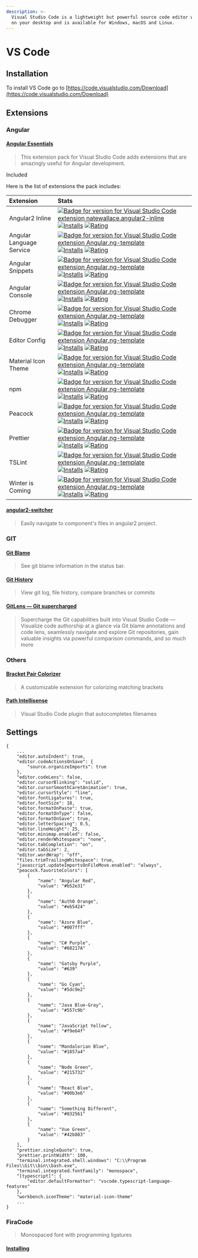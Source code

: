 ```yaml
---
description: >-
  Visual Studio Code is a lightweight but powerful source code editor which runs
  on your desktop and is available for Windows, macOS and Linux.
---
```


# VS Code

## Installation

To install VS Code go to [https://code.visualstudio.com/Download](https://code.visualstudio.com/Download)

## Extensions

### Angular

#### [Angular Essentials](https://marketplace.visualstudio.com/items?itemName=johnpapa.angular-essentials&wt.mc_id=angularessentials-github-jopapa)

> This extension pack for Visual Studio Code adds extensions that are amazingly useful for Angular development.

Included

Here is the list of extensions the pack includes:

| Extension | Stats |
| :--- | :--- |
| Angular2 Inline | [![Badge for version for Visual Studio Code extension natewallace.angular2-inline](https://vsmarketplacebadge.apphb.com/version-short/natewallace.angular2-inline.svg?color=blue&style=?style=for-the-badge&logo=visual-studio-code)](https://marketplace.visualstudio.com/items?itemName=natewallace.angular2-inline&wt.mc_id=angularessentials-github-jopapa) [![Installs](https://vsmarketplacebadge.apphb.com/installs-short/natewallace.angular2-inline.svg?color=blue&style=flat-square)](https://marketplace.visualstudio.com/items?itemName=natewallace.angular2-inline) [![Rating](https://vsmarketplacebadge.apphb.com/rating-short/natewallace.angular2-inline.svg?color=blue&style=flat-square)](https://marketplace.visualstudio.com/items?itemName=natewallace.angular2-inline) |
| Angular Language Service | [![Badge for version for Visual Studio Code extension Angular.ng-template](https://vsmarketplacebadge.apphb.com/version-short/Angular.ng-template.svg?color=blue&style=?style=for-the-badge&logo=visual-studio-code)](https://marketplace.visualstudio.com/items?itemName=Angular.ng-template&wt.mc_id=angularessentials-github-jopapa) [![Installs](https://vsmarketplacebadge.apphb.com/installs-short/Angular.ng-template.svg?color=blue&style=flat-square)](https://marketplace.visualstudio.com/items?itemName=Angular.ng-template) [![Rating](https://vsmarketplacebadge.apphb.com/rating-short/Angular.ng-template.svg?color=blue&style=flat-square)](https://marketplace.visualstudio.com/items?itemName=Angular.ng-template) |
| Angular Snippets | [![Badge for version for Visual Studio Code extension Angular.ng-template](https://vsmarketplacebadge.apphb.com/version-short/johnpapa.Angular2.svg?color=blue&style=?style=for-the-badge&logo=visual-studio-code)](https://marketplace.visualstudio.com/items?itemName=johnpapa.Angular2&wt.mc_id=angularessentials-github-jopapa) [![Installs](https://vsmarketplacebadge.apphb.com/installs-short/johnpapa.Angular2.svg?color=blue&style=flat-square)](https://marketplace.visualstudio.com/items?itemName=johnpapa.Angular2) [![Rating](https://vsmarketplacebadge.apphb.com/rating-short/johnpapa.Angular2.svg?color=blue&style=flat-square)](https://marketplace.visualstudio.com/items?itemName=johnpapa.Angular2) |
| Angular Console | [![Badge for version for Visual Studio Code extension Angular.ng-template](https://vsmarketplacebadge.apphb.com/version-short/nrwl.angular-console.svg?color=blue&style=?style=for-the-badge&logo=visual-studio-code)](https://marketplace.visualstudio.com/items?itemName=nrwl.angular-console&wt.mc_id=angularessentials-github-jopapa) [![Installs](https://vsmarketplacebadge.apphb.com/installs-short/nrwl.angular-console.svg?color=blue&style=flat-square)](https://marketplace.visualstudio.com/items?itemName=nrwl.angular-console) [![Rating](https://vsmarketplacebadge.apphb.com/rating-short/nrwl.angular-console.svg?color=blue&style=flat-square)](https://marketplace.visualstudio.com/items?itemName=nrwl.angular-console) |
| Chrome Debugger | [![Badge for version for Visual Studio Code extension Angular.ng-template](https://vsmarketplacebadge.apphb.com/version-short/msjsdiag.debugger-for-chrome.svg?color=blue&style=?style=for-the-badge&logo=visual-studio-code)](https://marketplace.visualstudio.com/items?itemName=msjsdiag.debugger-for-chrome&wt.mc_id=angularessentials-github-jopapa) [![Installs](https://vsmarketplacebadge.apphb.com/installs-short/msjsdiag.debugger-for-chrome.svg?color=blue&style=flat-square)](https://marketplace.visualstudio.com/items?itemName=msjsdiag.debugger-for-chrome) [![Rating](https://vsmarketplacebadge.apphb.com/rating-short/msjsdiag.debugger-for-chrome.svg?color=blue&style=flat-square)](https://marketplace.visualstudio.com/items?itemName=msjsdiag.debugger-for-chrome) |
| Editor Config | [![Badge for version for Visual Studio Code extension Angular.ng-template](https://vsmarketplacebadge.apphb.com/version-short/EditorConfig.EditorConfig.svg?color=blue&style=?style=for-the-badge&logo=visual-studio-code)](https://marketplace.visualstudio.com/items?itemName=EditorConfig.EditorConfig&wt.mc_id=angularessentials-github-jopapa) [![Installs](https://vsmarketplacebadge.apphb.com/installs-short/EditorConfig.EditorConfig.svg?color=blue&style=flat-square)](https://marketplace.visualstudio.com/items?itemName=EditorConfig.EditorConfig) [![Rating](https://vsmarketplacebadge.apphb.com/rating-short/EditorConfig.EditorConfig.svg?color=blue&style=flat-square)](https://marketplace.visualstudio.com/items?itemName=EditorConfig.EditorConfig) |
| Material Icon Theme | [![Badge for version for Visual Studio Code extension Angular.ng-template](https://vsmarketplacebadge.apphb.com/version-short/pkief.material-icon-theme.svg?color=blue&style=?style=for-the-badge&logo=visual-studio-code)](https://marketplace.visualstudio.com/items?itemName=pkief.material-icon-theme&wt.mc_id=angularessentials-github-jopapa) [![Installs](https://vsmarketplacebadge.apphb.com/installs-short/pkief.material-icon-theme.svg?color=blue&style=flat-square)](https://marketplace.visualstudio.com/items?itemName=pkief.material-icon-theme) [![Rating](https://vsmarketplacebadge.apphb.com/rating-short/pkief.material-icon-theme.svg?color=blue&style=flat-square)](https://marketplace.visualstudio.com/items?itemName=pkief.material-icon-theme) |
| npm | [![Badge for version for Visual Studio Code extension Angular.ng-template](https://vsmarketplacebadge.apphb.com/version-short/eg2.vscode-npm-script.svg?color=blue&style=?style=for-the-badge&logo=visual-studio-code)](https://marketplace.visualstudio.com/items?itemName=eg2.vscode-npm-script&wt.mc_id=angularessentials-github-jopapa) [![Installs](https://vsmarketplacebadge.apphb.com/installs-short/eg2.vscode-npm-script.svg?color=blue&style=flat-square)](https://marketplace.visualstudio.com/items?itemName=eg2.vscode-npm-script) [![Rating](https://vsmarketplacebadge.apphb.com/rating-short/eg2.vscode-npm-script.svg?color=blue&style=flat-square)](https://marketplace.visualstudio.com/items?itemName=eg2.vscode-npm-script) |
| Peacock | [![Badge for version for Visual Studio Code extension Angular.ng-template](https://vsmarketplacebadge.apphb.com/version-short/johnpapa.vscode-peacock.svg?color=blue&style=?style=for-the-badge&logo=visual-studio-code)](https://marketplace.visualstudio.com/items?itemName=johnpapa.vscode-peacock&wt.mc_id=angularessentials-github-jopapa) [![Installs](https://vsmarketplacebadge.apphb.com/installs-short/johnpapa.vscode-peacock.svg?color=blue&style=flat-square)](https://marketplace.visualstudio.com/items?itemName=johnpapa.vscode-peacock) [![Rating](https://vsmarketplacebadge.apphb.com/rating-short/johnpapa.vscode-peacock.svg?color=blue&style=flat-square)](https://marketplace.visualstudio.com/items?itemName=johnpapa.vscode-peacock) |
| Prettier | [![Badge for version for Visual Studio Code extension Angular.ng-template](https://vsmarketplacebadge.apphb.com/version-short/esbenp.prettier-vscode.svg?color=blue&style=?style=for-the-badge&logo=visual-studio-code)](https://marketplace.visualstudio.com/items?itemName=esbenp.prettier-vscode&wt.mc_id=angularessentials-github-jopapa) [![Installs](https://vsmarketplacebadge.apphb.com/installs-short/esbenp.prettier-vscode.svg?color=blue&style=flat-square)](https://marketplace.visualstudio.com/items?itemName=esbenp.prettier-vscode) [![Rating](https://vsmarketplacebadge.apphb.com/rating-short/esbenp.prettier-vscode.svg?color=blue&style=flat-square)](https://marketplace.visualstudio.com/items?itemName=esbenp.prettier-vscode) |
| TSLint | [![Badge for version for Visual Studio Code extension Angular.ng-template](https://vsmarketplacebadge.apphb.com/version-short/ms-vscode.vscode-typescript-tslint-plugin.svg?color=blue&style=?style=for-the-badge&logo=visual-studio-code)](https://marketplace.visualstudio.com/items?itemName=ms-vscode.vscode-typescript-tslint-plugin&wt.mc_id=angularessentials-github-jopapa) [![Installs](https://vsmarketplacebadge.apphb.com/installs-short/ms-vscode.vscode-typescript-tslint-plugin.svg?color=blue&style=flat-square)](https://marketplace.visualstudio.com/items?itemName=ms-vscode.vscode-typescript-tslint-plugin) [![Rating](https://vsmarketplacebadge.apphb.com/rating-short/ms-vscode.vscode-typescript-tslint-plugin.svg?color=blue&style=flat-square)](https://marketplace.visualstudio.com/items?itemName=ms-vscode.vscode-typescript-tslint-plugin) |
| Winter is Coming | [![Badge for version for Visual Studio Code extension Angular.ng-template](https://vsmarketplacebadge.apphb.com/version-short/johnpapa.winteriscoming.svg?color=blue&style=?style=for-the-badge&logo=visual-studio-code)](https://marketplace.visualstudio.com/items?itemName=johnpapa.winteriscoming&wt.mc_id=angularessentials-github-jopapa) [![Installs](https://vsmarketplacebadge.apphb.com/installs-short/johnpapa.winteriscoming.svg?color=blue&style=flat-square)](https://marketplace.visualstudio.com/items?itemName=johnpapa.winteriscoming) [![Rating](https://vsmarketplacebadge.apphb.com/rating-short/johnpapa.winteriscoming.svg?color=blue&style=flat-square)](https://marketplace.visualstudio.com/items?itemName=johnpapa.winteriscoming) |

#### [angular2-switcher](https://marketplace.visualstudio.com/items?itemName=infinity1207.angular2-switcher)

> Easily navigate to component's files in angular2 project.

### GIT

#### [Git Blame](https://marketplace.visualstudio.com/items?itemName=waderyan.gitblame)

> See git blame information in the status bar.

#### [Git History](https://marketplace.visualstudio.com/items?itemName=donjayamanne.githistory)

> View git log, file history, compare branches or commits

#### [GitLens — Git supercharged](https://marketplace.visualstudio.com/items?itemName=eamodio.gitlens)

> Supercharge the Git capabilities built into Visual Studio Code — Visualize code authorship at a glance via Git blame annotations and code lens, seamlessly navigate and explore Git repositories, gain valuable insights via powerful comparison commands, and so much more

### Others

#### [Bracket Pair Colorizer](https://marketplace.visualstudio.com/items?itemName=CoenraadS.bracket-pair-colorizer)

> A customizable extension for colorizing matching brackets

#### [Path Intellisense](https://marketplace.visualstudio.com/items?itemName=christian-kohler.path-intellisense)

> Visual Studio Code plugin that autocompletes filenames

## Settings

```text
{
    ...
    "editor.autoIndent": true,
    "editor.codeActionsOnSave": {
        "source.organizeImports": true
    },
    "editor.codeLens": false,
    "editor.cursorBlinking": "solid",
    "editor.cursorSmoothCaretAnimation": true,
    "editor.cursorStyle": "line",
    "editor.fontLigatures": true,
    "editor.fontSize": 18,
    "editor.formatOnPaste": true,
    "editor.formatOnType": false,
    "editor.formatOnSave": true,
    "editor.letterSpacing": 0.5,
    "editor.lineHeight": 25,
    "editor.minimap.enabled": false,
    "editor.renderWhitespace": "none",
    "editor.tabCompletion": "on",
    "editor.tabSize": 2,
    "editor.wordWrap": "off",
    "files.trimTrailingWhitespace": true,
    "javascript.updateImportsOnFileMove.enabled": "always",
    "peacock.favoriteColors": [
        {
            "name": "Angular Red",
            "value": "#b52e31"
        },
        {
            "name": "Auth0 Orange",
            "value": "#eb5424"
        },
        {
            "name": "Azure Blue",
            "value": "#007fff"
        },
        {
            "name": "C# Purple",
            "value": "#68217A"
        },
        {
            "name": "Gatsby Purple",
            "value": "#639"
        },
        {
            "name": "Go Cyan",
            "value": "#5dc9e2"
        },
        {
            "name": "Java Blue-Gray",
            "value": "#557c9b"
        },
        {
            "name": "JavaScript Yellow",
            "value": "#f9e64f"
        },
        {
            "name": "Mandalorian Blue",
            "value": "#1857a4"
        },
        {
            "name": "Node Green",
            "value": "#215732"
        },
        {
            "name": "React Blue",
            "value": "#00b3e6"
        },
        {
            "name": "Something Different",
            "value": "#832561"
        },
        {
            "name": "Vue Green",
            "value": "#42b883"
        }
    ],
    "prettier.singleQuote": true,
    "prettier.printWidth": 100,
    "terminal.integrated.shell.windows": "C:\\Program Files\\Git\\bin\\bash.exe",
    "terminal.integrated.fontFamily": "monospace",
    "[typescript]": {
        "editor.defaultFormatter": "vscode.typescript-language-features"
    },
    "workbench.iconTheme": "material-icon-theme"
    ...
}

```

### FiraCode

> Monospaced font with programming ligatures

#### [Installing](https://github.com/tonsky/FiraCode/wiki/Installing)

